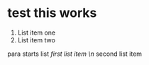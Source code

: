 # test this works
1. List item one 
2. List item two 

para starts list *first list item \n* second list item 

